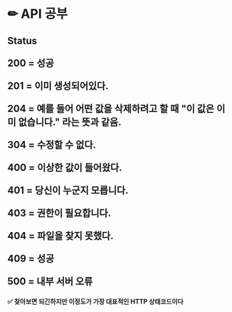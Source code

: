 <h1>✏ API 공부



<h2>Status

<b>200</b> = <b>성공</b> 

<b>201</b> = <b>이미 생성되어있다.</b>

<b>204</b> = <b>예를 들어 어떤 값을 삭제하려고 할 때 "이 값은 이미 없습니다." 라는 뜻과 같음.</b>

<b>304</b> = <b>수정할 수 없다.</b>

<b>400</b> = <b>이상한 값이 들어왔다.</b>

<b>401</b> = <b>당신이 누군지 모릅니다.</b>

<b>403</b> = <b>권한이 필요합니다.</b>

<b>404</b> = <b>파일을 찾지 못했다.</b>

<b>409</b> = <b>성공</b>

<b>500</b> = <b>내부 서버 오류</b>



<h4>✅ 찾아보면 되긴하지만 이정도가 가장 대표적인 HTTP 상태코드이다</h4>

